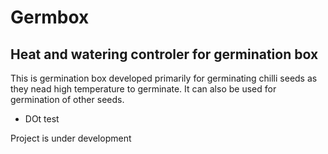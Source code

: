 # Germbox
## Heat and watering controler for germination box

This is germination box developed primarily for germinating chilli seeds as they nead high temperature to germinate. It can also be used for germination of other seeds.

* DOt test

Project is under development

